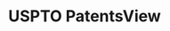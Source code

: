 ---
bigquery: https://console.cloud.google.com/bigquery?p=patents-public-data&d=patentsview&page=dataset
citation: Attribution should be given to PatentsView for use, distribution, or derivative
  works.
code: https://github.com/CSSIP-AIR/PatentsView-Code-Snippets/
contributors: USPTO
cost: None
description: 'PatentsView includes US patent data including raw data (summaries, applications,
  pregrant applications), disambugations of inventors and assignees, and inventor
  gender estimates.  Also foreign priority data, # of figures and sheets, and government
  interest statements.'
documentation: https://patentsview.org/query/builder-faqs
last_edit: 04/07/2022, 09:59:57
location: https://patentsview.org/
maintained_by: USPTO
record_creation_timestamp: 12/2/2020 17:20:46
schema_fields:
- subsection_id
- variety
- latin_name
- disamb_inventor_id_20200331
- deceased
- rule_47
- section
- main_group
- rawassignee_id
- num_claims
- attribution_status
- ipc_version_indicator
- disamb_inventor_id_20190312
- ipc_class
- disamb_assignee_id_20190820
- organization
- rel_id
- disamb_inventor_id_20171226
- longitude
- name
- lawyer_id
- latlong
- disamb_inventor_id_20200929
- disamb_inventor_id_20190820
- level_three
- abstract
- location_id
- uuid
- publication_number
- inventor_id
- term_extension
- f102_date
- applicant_type
- fname
- text
- latitude
- disamb_inventor_id_20191231
- gi_statement
- disamb_inventor_id_20201229
- disclaimer_date
- disamb_inventor_id_20181127
- disamb_inventor_id_20200630
- disamb_inventor_id_20170808
- length
- designation
- field_title
- city
- subgroup
- group
- f371_date
- disamb_assignee_id_20191231
- level_two
- type
- contract_award_number
- subclass
- lname
- disamb_assignee_id_20190312
- level_one
- organization_id
- disamb_inventor_id_20171003
- series_code
- id
- exemplary
- disamb_assignee_id_20200929
- disamb_assignee_id_20200331
- male_flag
- name_first
- subgroup_id
- withdrawn
- state
- subcategory_id
- section_id
- classification_data_source
- role
- disamb_inventor_id_20191008
- male
- country
- term_disclaimer
- assignee_id
- number
- application_id
- title
- action_date
- disamb_assignee_id_20200630
- num
- rawinventor_id
- name_last
- rawlocation_id
- reldocno
- county_fips
- state_fips
- disamb_assignee_id_20181127
- disamb_inventor_id_20180528
- sequence
- category
- kind
- date
- filename
- county
- lapse_of_patent
- mainclass_id
- subclass_id
- group_id
- dependent
- status
- disamb_inventor_id_20170307
- _102_date
- relkind
- num_figures
- num_sheets
- country_transformed
- classification_status
- citation_id
- _371_date
- doctype
- classification_value
- category_id
- disamb_assignee_id_20191008
- field_id
- symbol_position
- patent_id
- doc_type
- sector_title
- classification_level
- term_grant
shortname: patentsview
tags:
- disambiguation
- United States
- gender
terms_of_use: Creative Commons Attribution 4.0 International License.
timeframe: 1963-1999
title: USPTO PatentsView
uuid: cf1780b1-e265-4e49-8d1d-83b9cfe0fd9a
---